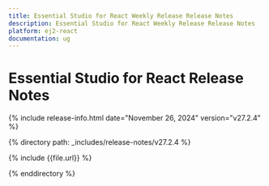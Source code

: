 ```yaml
---
title: Essential Studio for React Weekly Release Release Notes  
description: Essential Studio for React Weekly Release Release Notes  
platform: ej2-react
documentation: ug
---
```


# Essential Studio for React  Release Notes  

{% include release-info.html date="November 26, 2024"  version="v27.2.4" %}

{% directory path: _includes/release-notes/v27.2.4 %}

{% include {{file.url}} %}

{% enddirectory %}